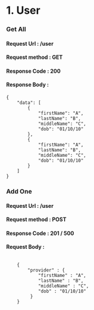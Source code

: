 # 1. User

### Get All
#### Request Url : /user
#### Request method : GET
#### Response Code : 200
#### Response Body : 
```
{
    "data": [
        {
            "firstName": "A",
            "lastName": "B",
            "middleName": "C",
            "dob": "01/10/10"
        },
        {
            "firstName": "A",
            "lastName": "B",
            "middleName": "C",
            "dob": "01/10/10"
        }
    ]
}
```




### Add One
#### Request Url : /user
#### Request method : POST
#### Response Code : 201 / 500
#### Request Body : 
```

    {
        "provider" : {
            "firstName" : "A",
            "lastName" : "B",
            "middleName" : "C",
            "dob" : "01/10/10"
         }
    }
```




